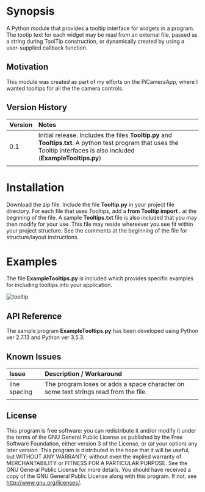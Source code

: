 # Synopsis

A Python module that provides a tooltip interface for widgets in a program. The tootip text for each widget may be read from an external file, passed as a string during ToolTip construction, or dynamically created by using a user-supplied callback function.

## Motivation

This module was created as part of my efforts on the PiCameraApp, where I wanted tooltips for all the the camera controls.

## Version History

| Version    | Notes                               |
| :--------- | :----------------------------------------------------- |
| 0.1 | Initial release. Includes the files **Tooltip.py** and **Tooltips.txt**. A python test program that uses the Tooltip interfaces is also included (**ExampleTooltips.py**) |
| | |

# Installation

Download the zip file. Include the file **Tooltip.py** in your project file directory. For each file that uses Tooltips, add a **from Tooltip import .** at the begnning of the file. A sample **Tooltips.txt** file is also included that you may then modify for your use. This file may reside whereever you see fit within your project structure. See the comments at the beginning of the file for structure/layout instructions.

# Examples

The file **ExampleTooltips.py** is included which provides specific examples for including tooltips into your application.

![tooltip](https://user-images.githubusercontent.com/3778024/36656513-5bf01ee4-1a8e-11e8-9c6a-19342999e5fe.png)

## API Reference

The sample program **ExampleTooltips.py** has been developed using Python ver 2.7.13 and Python ver 3.5.3.

## Known Issues

| Issue      | Description / Workaround                               |
| :--------- | :----------------------------------------------------- |
| line spacing | The program loses or adds a space character on some text strings read from the file. |
| | |

## License

This program is free software: you can redistribute it and/or modify it under the terms of the GNU General Public License as published by the Free Software Foundation, either version 3 of the License, or (at your option) any later version. This program is distributed in the hope that it will be useful, but WITHOUT ANY WARRANTY; without even the implied warranty of MERCHANTABILITY or FITNESS FOR A PARTICULAR PURPOSE.  See the GNU General Public License for more details. You should have received a copy of the GNU General Public License along with this program.  If not, see http://www.gnu.org/licenses/.
